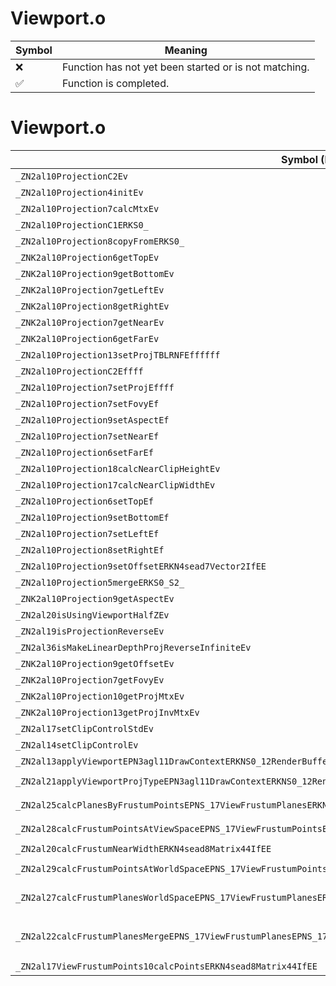 # Viewport.o
| Symbol | Meaning 
| ------------- | ------------- 
| :x: | Function has not yet been started or is not matching. 
| :white_check_mark: | Function is completed. 


# Viewport.o
| Symbol (Demangled) | Symbol (Mangled) | Decompiled? |
| ------------- |  ------------- | ------------- |
| `_ZN2al10ProjectionC2Ev` | `al::Projection::Projection(void)` | :white_check_mark: |
| `_ZN2al10Projection4initEv` | `al::Projection::init(void)` | :white_check_mark: |
| `_ZN2al10Projection7calcMtxEv` | `al::Projection::calcMtx(void)` | :white_check_mark: |
| `_ZN2al10ProjectionC1ERKS0_` | `al::Projection::Projection(al::Projection const&)` | :white_check_mark: |
| `_ZN2al10Projection8copyFromERKS0_` | `al::Projection::copyFrom(al::Projection const&)` | :white_check_mark: |
| `_ZNK2al10Projection6getTopEv` | `al::Projection::getTop(void)const` | :white_check_mark: |
| `_ZNK2al10Projection9getBottomEv` | `al::Projection::getBottom(void)const` | :white_check_mark: |
| `_ZNK2al10Projection7getLeftEv` | `al::Projection::getLeft(void)const` | :white_check_mark: |
| `_ZNK2al10Projection8getRightEv` | `al::Projection::getRight(void)const` | :white_check_mark: |
| `_ZNK2al10Projection7getNearEv` | `al::Projection::getNear(void)const` | :white_check_mark: |
| `_ZNK2al10Projection6getFarEv` | `al::Projection::getFar(void)const` | :white_check_mark: |
| `_ZN2al10Projection13setProjTBLRNFEffffff` | `al::Projection::setProjTBLRNF(float,float,float,float,float,float)` | :white_check_mark: |
| `_ZN2al10ProjectionC2Effff` | `al::Projection::Projection(float,float,float,float)` | :white_check_mark: |
| `_ZN2al10Projection7setProjEffff` | `al::Projection::setProj(float,float,float,float)` | :white_check_mark: |
| `_ZN2al10Projection7setFovyEf` | `al::Projection::setFovy(float)` | :white_check_mark: |
| `_ZN2al10Projection9setAspectEf` | `al::Projection::setAspect(float)` | :white_check_mark: |
| `_ZN2al10Projection7setNearEf` | `al::Projection::setNear(float)` | :white_check_mark: |
| `_ZN2al10Projection6setFarEf` | `al::Projection::setFar(float)` | :white_check_mark: |
| `_ZN2al10Projection18calcNearClipHeightEv` | `al::Projection::calcNearClipHeight(void)` | :white_check_mark: |
| `_ZN2al10Projection17calcNearClipWidthEv` | `al::Projection::calcNearClipWidth(void)` | :white_check_mark: |
| `_ZN2al10Projection6setTopEf` | `al::Projection::setTop(float)` | :white_check_mark: |
| `_ZN2al10Projection9setBottomEf` | `al::Projection::setBottom(float)` | :white_check_mark: |
| `_ZN2al10Projection7setLeftEf` | `al::Projection::setLeft(float)` | :white_check_mark: |
| `_ZN2al10Projection8setRightEf` | `al::Projection::setRight(float)` | :white_check_mark: |
| `_ZN2al10Projection9setOffsetERKN4sead7Vector2IfEE` | `al::Projection::setOffset(sead::Vector2<float> const&)` | :white_check_mark: |
| `_ZN2al10Projection5mergeERKS0_S2_` | `al::Projection::merge(al::Projection const&,al::Projection const&)` | :white_check_mark: |
| `_ZNK2al10Projection9getAspectEv` | `al::Projection::getAspect(void)const` | :white_check_mark: |
| `_ZN2al20isUsingViewportHalfZEv` | `al::isUsingViewportHalfZ(void)` | :white_check_mark: |
| `_ZN2al19isProjectionReverseEv` | `al::isProjectionReverse(void)` | :white_check_mark: |
| `_ZN2al36isMakeLinearDepthProjReverseInfiniteEv` | `al::isMakeLinearDepthProjReverseInfinite(void)` | :white_check_mark: |
| `_ZNK2al10Projection9getOffsetEv` | `al::Projection::getOffset(void)const` | :white_check_mark: |
| `_ZNK2al10Projection7getFovyEv` | `al::Projection::getFovy(void)const` | :white_check_mark: |
| `_ZNK2al10Projection10getProjMtxEv` | `al::Projection::getProjMtx(void)const` | :white_check_mark: |
| `_ZNK2al10Projection13getProjInvMtxEv` | `al::Projection::getProjInvMtx(void)const` | :white_check_mark: |
| `_ZN2al17setClipControlStdEv` | `al::setClipControlStd(void)` | :white_check_mark: |
| `_ZN2al14setClipControlEv` | `al::setClipControl(void)` | :white_check_mark: |
| `_ZN2al13applyViewportEPN3agl11DrawContextERKNS0_12RenderBufferE` | `al::applyViewport(agl::DrawContext *,agl::RenderBuffer const&)` | :white_check_mark: |
| `_ZN2al21applyViewportProjTypeEPN3agl11DrawContextERKNS0_12RenderBufferE` | `al::applyViewportProjType(agl::DrawContext *,agl::RenderBuffer const&)` | :white_check_mark: |
| `_ZN2al25calcPlanesByFrustumPointsEPNS_17ViewFrustumPlanesERKNS_17ViewFrustumPointsE` | `al::calcPlanesByFrustumPoints(al::ViewFrustumPlanes *,al::ViewFrustumPoints const&)` | :white_check_mark: |
| `_ZN2al28calcFrustumPointsAtViewSpaceEPNS_17ViewFrustumPointsERKN4sead8Matrix44IfEE` | `al::calcFrustumPointsAtViewSpace(al::ViewFrustumPoints *,sead::Matrix44<float> const&)` | :white_check_mark: |
| `_ZN2al20calcFrustumNearWidthERKN4sead8Matrix44IfEE` | `al::calcFrustumNearWidth(sead::Matrix44<float> const&)` | :white_check_mark: |
| `_ZN2al29calcFrustumPointsAtWorldSpaceEPNS_17ViewFrustumPointsERKN4sead8Matrix34IfEERKNS2_8Matrix44IfEE` | `al::calcFrustumPointsAtWorldSpace(al::ViewFrustumPoints *,sead::Matrix34<float> const&,sead::Matrix44<float> const&)` | :white_check_mark: |
| `_ZN2al27calcFrustumPlanesWorldSpaceEPNS_17ViewFrustumPlanesERKN4sead8Matrix34IfEERKNS2_8Matrix44IfEEPNS_17ViewFrustumPointsE` | `al::calcFrustumPlanesWorldSpace(al::ViewFrustumPlanes *,sead::Matrix34<float> const&,sead::Matrix44<float> const&,al::ViewFrustumPoints *)` | :white_check_mark: |
| `_ZN2al22calcFrustumPlanesMergeEPNS_17ViewFrustumPlanesEPNS_17ViewFrustumPointsERKS2_S5_RKN4sead7Vector3IfEESA_` | `al::calcFrustumPlanesMerge(al::ViewFrustumPlanes *,al::ViewFrustumPoints *,al::ViewFrustumPoints const&,al::ViewFrustumPoints const&,sead::Vector3<float> const&,sead::Vector3<float> const&)` | :white_check_mark: |
| `_ZN2al17ViewFrustumPoints10calcPointsERKN4sead8Matrix44IfEE` | `al::ViewFrustumPoints::calcPoints(sead::Matrix44<float> const&)` | :white_check_mark: |
